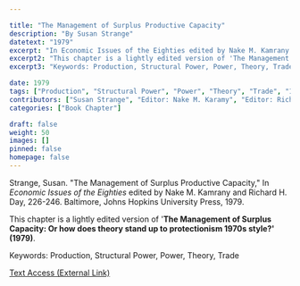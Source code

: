 ```yaml
---

title: "The Management of Surplus Productive Capacity"
description: "By Susan Strange"
datetext: "1979"
excerpt: "In Economic Issues of the Eighties edited by Nake M. Kamrany and Richard H. Day, 226-246. Baltimore, Johns Hopkins University Press, 1979."
excerpt2: "This chapter is a lightly edited version of 'The Management of Surplus Capacity: Or how does theory stand up to protectionism 1970s style?' (1979)."
excerpt3: "Keywords: Production, Structural Power, Power, Theory, Trade"

date: 1979
tags: ["Production", "Structural Power", "Power", "Theory", "Trade", "1970's", "Susan Strange"]
contributors: ["Susan Strange", "Editor: Nake M. Karamy", "Editor: Richard H. Day"]
categories: ["Book Chapter"]

draft: false
weight: 50
images: []
pinned: false
homepage: false
---
```


Strange, Susan. "The Management of Surplus Productive Capacity," In <i>Economic Issues of the Eighties</i> edited by Nake M. Kamrany and Richard H. Day, 226-246. Baltimore, Johns Hopkins University Press, 1979.

This chapter is a lightly edited version of '<b>The Management of Surplus Capacity: Or how does theory stand up to protectionism 1970s style?' (1979)</b>.

Keywords: Production, Structural Power, Power, Theory, Trade

[Text Access (External Link)](https://openlibrary.org/books/OL4413078M/Economic_issues_of_the_eighties)
